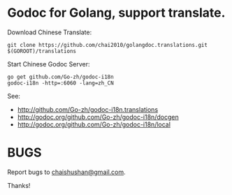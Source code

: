 # Godoc for Golang, support translate.

Download Chinese Translate:

	git clone https://github.com/chai2010/golangdoc.translations.git $(GOROOT)/translations

Start Chinese Godoc Server:

	go get github.com/Go-zh/godoc-i18n
	godoc-i18n -http=:6060 -lang=zh_CN

See:

- http://github.com/Go-zh/godoc-i18n.translations
- http://godoc.org/github.com/Go-zh/godoc-i18n/docgen
- http://godoc.org/github.com/Go-zh/godoc-i18n/local


# BUGS

Report bugs to chaishushan@gmail.com.

Thanks!
